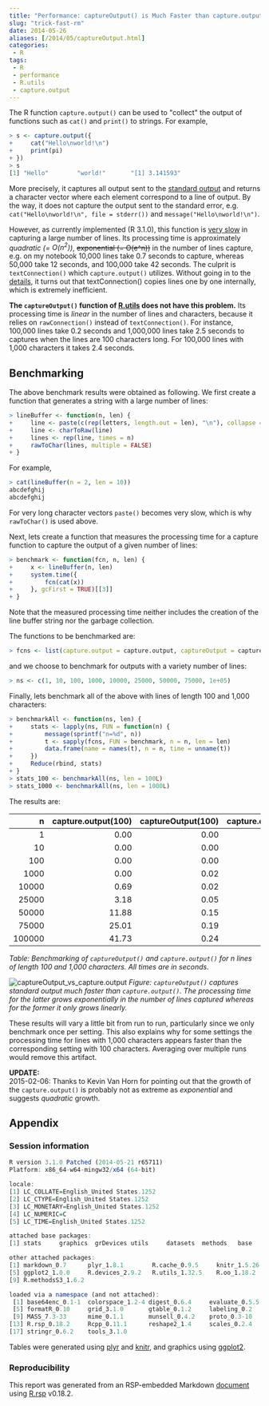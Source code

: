 ```yaml
---
title: "Performance: captureOutput() is Much Faster than capture.output()"
slug: "trick-fast-rm"
date: 2014-05-26
aliases: [/2014/05/captureOutput.html]
categories:
 - R
tags:
 - R
 - performance
 - R.utils
 - capture.output
---
```



The R function `capture.output()` can be used to "collect" the output of functions such as `cat()` and `print()` to strings.  For example,
```r
> s <- capture.output({
+     cat("Hello\nworld!\n")
+     print(pi)
+ })
> s
[1] "Hello"        "world!"       "[1] 3.141593"
```
More precisely, it captures all output sent to the [standard output](http://www.wikipedia.org/wiki/Standard_streams) and returns a character vector where each element correspond to a line of output.  By the way, it does not capture the output sent to the standard error, e.g. `cat("Hello\nworld!\n", file = stderr())` and `message("Hello\nworld!\n")`.

However, as currently implemented (R 3.1.0), this function is [very slow](https://stat.ethz.ch/pipermail/r-devel/2014-February/068349.html) in capturing a large number of lines. Its processing time is approximately _quadratic (= $O(n^2)$)_, ~~exponential (= O(e^n))~~ in the number of lines capture, e.g. on my notebook 10,000 lines take 0.7 seconds to capture, whereas 50,000 take 12 seconds, and 100,000 take 42 seconds.  The culprit is `textConnection()` which `capture.output()` utilizes.  Without going in to the [details](https://github.com/wch/r-source/blob/R-3-1-branch/src/main/connections.c#L2920-2960), it turns out that textConnection() copies lines one by one internally, which is extremely inefficient.

**The `captureOutput()` function of [R.utils](http://cran.r-project.org/package=R.utils) does not have this problem.**  Its processing time is _linear_ in the number of lines and characters, because it relies on `rawConnection()` instead of `textConnection()`.  For instance, 100,000 lines take 0.2 seconds and 1,000,000 lines take 2.5 seconds to captures when the lines are 100 characters long.  For 100,000 lines with 1,000 characters it takes 2.4 seconds.

## Benchmarking
The above benchmark results were obtained as following.  We first create a function that generates a string with a large number of lines:
```r
> lineBuffer <- function(n, len) {
+     line <- paste(c(rep(letters, length.out = len), "\n"), collapse = "")
+     line <- charToRaw(line)
+     lines <- rep(line, times = n)
+     rawToChar(lines, multiple = FALSE)
+ }
```

For example,

```r
> cat(lineBuffer(n = 2, len = 10))
abcdefghij
abcdefghij
```

For very long character vectors `paste()` becomes very slow, which is why `rawToChar()` is used above.

Next, lets create a function that measures the processing time for a capture function to capture the output of a given number of lines:
```r
> benchmark <- function(fcn, n, len) {
+     x <- lineBuffer(n, len)
+     system.time({
+         fcn(cat(x))
+     }, gcFirst = TRUE)[[3]]
+ }
```
Note that the measured processing time neither includes the creation of the line buffer string nor the garbage collection.


The functions to be benchmarked are:
```r
> fcns <- list(capture.output = capture.output, captureOutput = captureOutput)
```
and we choose to benchmark for outputs with a variety number of lines:
```r
> ns <- c(1, 10, 100, 1000, 10000, 25000, 50000, 75000, 1e+05)
```


Finally, lets benchmark all of the above with lines of length 100 and 1,000 characters:
```r
> benchmarkAll <- function(ns, len) {
+     stats <- lapply(ns, FUN = function(n) {
+         message(sprintf("n=%d", n))
+         t <- sapply(fcns, FUN = benchmark, n = n, len = len)
+         data.frame(name = names(t), n = n, time = unname(t))
+     })
+     Reduce(rbind, stats)
+ }
> stats_100 <- benchmarkAll(ns, len = 100L)
> stats_1000 <- benchmarkAll(ns, len = 1000L)
```

The results are:


|      n| capture.output(100)| captureOutput(100)| capture.output(1000)| captureOutput(1000)|
|------:|-------------------:|------------------:|--------------------:|-------------------:|
|      1|                0.00|               0.00|                 0.00|                0.00|
|     10|                0.00|               0.00|                 0.00|                0.00|
|    100|                0.00|               0.00|                 0.01|                0.00|
|   1000|                0.00|               0.02|                 0.02|                0.01|
|  10000|                0.69|               0.02|                 0.80|                0.21|
|  25000|                3.18|               0.05|                 2.99|                0.57|
|  50000|               11.88|               0.15|                10.33|                1.17|
|  75000|               25.01|               0.19|                25.43|                1.80|
| 100000|               41.73|               0.24|                46.34|                2.41|

_Table: Benchmarking of `captureOutput()` and `capture.output()` for n lines of length 100 and 1,000 characters. All times are in seconds._

![captureOutput_vs_capture.output](/post/captureOutput_vs_capture.output,67760e64d0951ca2124886cd8c257b6c,len=100.png)
_Figure: `captureOutput()` captures standard output much faster than `capture.output()`.  The processing time for the latter grows exponentially in the number of lines captured whereas for the former it only grows linearly._

These results will vary a little bit from run to run, particularly since we only benchmark once per setting.  This also explains why for some settings the processing time for lines with 1,000 characters appears faster than the corresponding setting with 100 characters.  Averaging over multiple runs would remove this artifact.


**UPDATE:**  
2015-02-06: Thanks to Kevin Van Horn for pointing out that the growth of the `capture.output()` is probably not as extreme as _exponential_ and suggests _quadratic_ growth.

## Appendix

### Session information
```r
R version 3.1.0 Patched (2014-05-21 r65711)
Platform: x86_64-w64-mingw32/x64 (64-bit)

locale:
[1] LC_COLLATE=English_United States.1252 
[2] LC_CTYPE=English_United States.1252   
[3] LC_MONETARY=English_United States.1252
[4] LC_NUMERIC=C                          
[5] LC_TIME=English_United States.1252    

attached base packages:
[1] stats     graphics  grDevices utils     datasets  methods   base     

other attached packages:
[1] markdown_0.7      plyr_1.8.1        R.cache_0.9.5     knitr_1.5.26     
[5] ggplot2_1.0.0     R.devices_2.9.2   R.utils_1.32.5    R.oo_1.18.2      
[9] R.methodsS3_1.6.2

loaded via a namespace (and not attached):
 [1] base64enc_0.1-1  colorspace_1.2-4 digest_0.6.4     evaluate_0.5.5  
 [5] formatR_0.10     grid_3.1.0       gtable_0.1.2     labeling_0.2    
 [9] MASS_7.3-33      mime_0.1.1       munsell_0.4.2    proto_0.3-10    
[13] R.rsp_0.18.2     Rcpp_0.11.1      reshape2_1.4     scales_0.2.4    
[17] stringr_0.6.2    tools_3.1.0     
```
Tables were generated using [plyr](http://cran.r-project.org/package=plyr) and [knitr](http://cran.r-project.org/package=knitr),
and graphics using [ggplot2](http://cran.r-project.org/package=ggplot2).

### Reproducibility

This report was generated from an RSP-embedded Markdown [document](https://gist.github.com/HenrikBengtsson/854d13a11a33b3d43ec3/raw/captureOutput.md.rsp) using [R.rsp](http://cran.r-project.org/package=R.rsp) v0.18.2.
<!--
It can be recompiled as `R.rsp::rfile("https://gist.github.com/HenrikBengtsson/854d13a11a33b3d43ec3/raw/captureOutput.md.rsp")`.
-->
